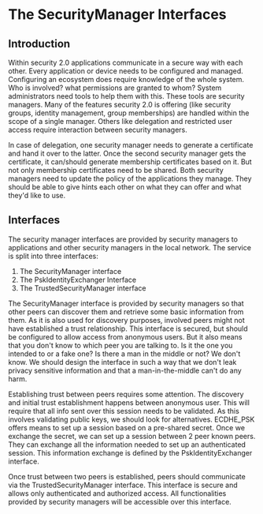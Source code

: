 # The SecurityManager Interfaces

## Introduction

Within security 2.0 applications communicate in a secure way with each other.
Every application or device needs to be configured and managed. Configuring an
ecosystem does require knowledge of the whole system. Who is involved? what
permissions are granted to whom? System administrators need tools to help them
with this. These tools are security managers. Many of the features security 2.0
is offering (like security groups, identity management, group memberships) are
handled within the scope of a single manager. Others like delegation and
restricted user access require interaction between security managers.

In case of delegation, one security manager needs to generate a certificate
and hand it over to the latter. Once the second security manager gets the
certificate, it can/should generate membership certificates based on it. But
not only membership certificates need to be shared. Both security managers need
to update the policy of the applications they manage. They should be able to
give hints each other on what they can offer and what they'd like to use.

## Interfaces
The security manager interfaces are provided by security managers to
applications and other security managers in the local network. The service is
split into three interfaces:
1. The SecurityManager interface
2. The PskIdentityExchanger Interface
3. The TrustedSecurityManager interface

The SecurityManager interface is provided by security managers so that other
peers can discover them and retrieve some basic information from them. As it
is also used for discovery purposes, involved peers might not have established
a trust relationship. This interface is secured, but should be configured to
allow access from anonymous users. But it also means that you don't know to
which peer you are talking to. Is it the one you intended to or a fake one?
Is there a man in the middle or not? We don't know. We should design the
interface in such a way that we don't leak privacy sensitive information and
that a man-in-the-middle can't do any harm.

Establishing trust between peers requires some attention. The discovery and
initial trust establishment happens between anonymous user. This will require
that all info sent over this session needs to be validated. As this involves
validating public keys, we should look for alternatives. ECDHE_PSK offers means
to set up a session based on a pre-shared secret. Once we exchange the secret,
we can set up a session between 2 peer known peers. They can exchange all the
information needed to set up an authenticated session. This information
exchange is defined by the PskIdentityExchanger interface.

Once trust between two peers is established, peers should communicate via the
TrustedSecurityManager interface. This interface is secure and allows only
authenticated and authorized access. All functionalities provided by security
managers will be accessible over this interface.
